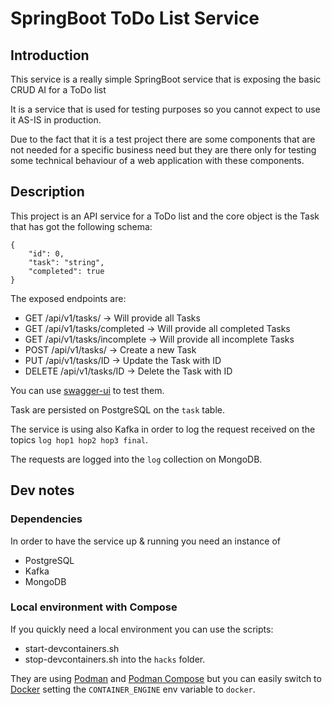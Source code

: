 # SpringBoot ToDo List Service

## Introduction
This service is a really simple SpringBoot service that is exposing the basic CRUD AI for a ToDo list

It is a service that is used for testing purposes so you cannot expect to use it AS-IS in production.

Due to the fact that it is a test project there are some components that are not needed for a specific business need but 
they are there only for testing some technical behaviour of a web application with these components.

## Description
This project is an API service for a ToDo list and the core object is the Task that has got the following schema:

```
{
    "id": 0,
    "task": "string",
    "completed": true
}
```

The exposed endpoints are:

- GET /api/v1/tasks/ -> Will provide all Tasks
- GET /api/v1/tasks/completed -> Will provide all completed Tasks
- GET /api/v1/tasks/incomplete -> Will provide all incomplete Tasks
- POST /api/v1/tasks/ -> Create a new Task
- PUT /api/v1/tasks/ID -> Update the Task with ID
- DELETE /api/v1/tasks/ID -> Delete the Task with ID

You can use [swagger-ui](http://localhost:8080/swagger-ui/index.html) to test them.

Task are persisted on PostgreSQL on the ```task``` table.

The service is using also Kafka in order to log the request received on the topics ```log hop1 hop2 hop3 final```.

The requests are logged into the ```log``` collection on MongoDB.

## Dev notes
### Dependencies
In order to have the service up & running you need an instance of 
- PostgreSQL
- Kafka
- MongoDB

### Local environment with Compose
If you quickly need a local environment you can use the scripts:
- start-devcontainers.sh
- stop-devcontainers.sh
into the ```hacks``` folder.

They are using [Podman](https://podman.io/) and [Podman Compose](https://podman-desktop.io/docs/compose) but you can easily switch to [Docker](https://www.docker.com/) setting the ```CONTAINER_ENGINE``` env variable to ```docker```.



